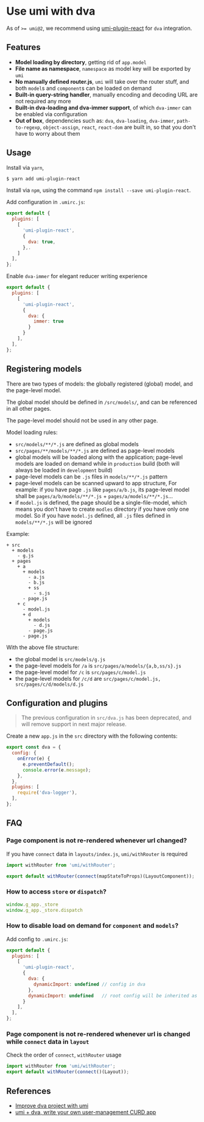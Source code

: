 # Use umi with dva

As of `>= umi@2`, we recommend using [umi-plugin-react](https://github.com/umijs/umi/tree/master/packages/umi-plugin-react) for `dva` integration.

## Features

* **Model loading by directory**, getting rid of `app.model`
* **File name as namespace**, `namespace` as model key will be exported by `umi`
* **No manually defined router.js**, `umi` will take over the router stuff, and both `model`s and `component`s can be loaded on demand
* **Built-in query-string handler**, manually encoding and decoding URL are not required any more
* **Built-in dva-loading and dva-immer support**, of which `dva-immer` can be enabled via configuration
* **Out of box**, dependencies such as: `dva`, `dva-loading`, `dva-immer`, `path-to-regexp`, `object-assign`, `react`, `react-dom` are built in, so that you don't have to worry about them

## Usage

Install via `yarn`,

```bash
$ yarn add umi-plugin-react
```

Install via `npm`, using the command `npm install --save umi-plugin-react`.

Add configuration in `.umirc.js`:

```js
export default {
  plugins: [
    [
      'umi-plugin-react',
      {
        dva: true,
      },.
    ]
  ],
};
```

Enable `dva-immer` for elegant reducer writing experience

```js
export default {
  plugins: [
    [
      'umi-plugin-react',
      {
        dva: {
          immer: true
        }
      }
    ],
  ],
};
```

## Registering models

There are two types of models: the globally registered (global) model, and the page-level model.

The global model should be defined in `/src/models/`, and can be referenced in all other pages.

The page-level model should not be used in any other page.


Model loading rules:

* `src/models/**/*.js` are defined as global models
* `src/pages/**/models/**/*.js` are defined as page-level models
* global models will be loaded along with the application; page-level models are loaded on demand while in `production` build (both will always be loaded in `development` build)
* page-level models can be `.js` files in `models/**/*.js` pattern
* page-level models can be scanned upward to app structure, For example: if you have page `.js` like `pages/a/b.js`, its page-level model shall be `pages/a/b/models/**/*.js` + `pages/a/models/**/*.js`...
* if `model.js` is defined, the page should be a single-file-model, which means you don't have to create `modles` directory if you have only one model. So if you have `model.js` defined, all `.js` files defined in `models/**/*.js` will be ignored

Example:

```
+ src
  + models
    - g.js
  + pages
    + a
      + models
        - a.js
        - b.js
        + ss
          - s.js
      - page.js
    + c
      - model.js
      + d
        + models
          - d.js
        - page.js
      - page.js
```

With the above file structure:

* the global model is `src/models/g.js`
* the page-level models for `/a` is `src/pages/a/models/{a,b,ss/s}.js`
* the page-level model for `/c` is `src/pages/c/model.js`
* the page-level models for `/c/d` are `src/pages/c/model.js, src/pages/c/d/models/d.js`

## Configuration and plugins

> The previous configuration in `src/dva.js` has been deprecated, and will remove support in next major release.

Create a new `app.js` in the `src` directory with the following contents:

```js
export const dva = {
  config: {
    onError(e) {
      e.preventDefault();
      console.error(e.message);
    },
  },
  plugins: [
    require('dva-logger'),
  ],
};
```

## FAQ

### Page component is not re-rendered whenever url changed?

If you have `connect` data in `layouts/index.js`, `umi/withRouter` is required

```js
import withRouter from 'umi/withRouter';

export default withRouter(connect(mapStateToProps)(LayoutComponent));
```

### How to access `store` or `dispatch`?

```js
window.g_app._store
window.g_app._store.dispatch
```

### How to disable load on demand for `component` and `models`?

Add config to `.umirc.js`:

```js
export default {
  plugins: [
    [
      'umi-plugin-react',
      {
        dva: {
          dynamicImport: undefined // config in dva
        },
        dynamicImport: undefined   // root config will be inherited as well
      }
    ],
  ],
};
```

### Page component is not re-rendered whenever url is changed while `connect` data in `layout`

Check the order of `connect`, `withRouter` usage

```js
import withRouter from 'umi/withRouter';
export default withRouter(connect()(Layout));
```

## References

* [Improve dva project with umi](https://github.com/sorrycc/blog/issues/66)
* [umi + dva, write your own user-management CURD app](https://github.com/sorrycc/blog/issues/62)
